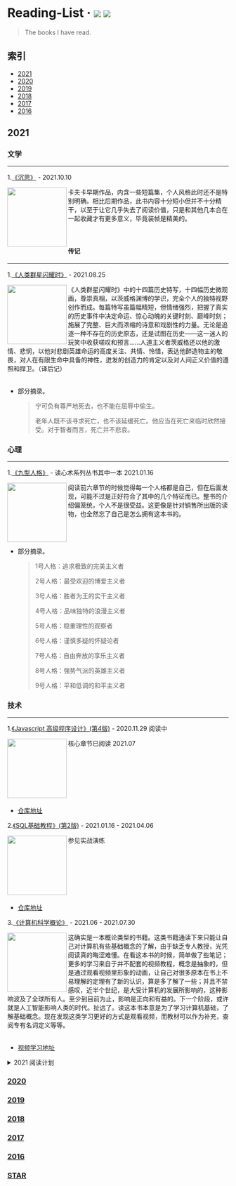 
# Reading-List &middot; [![](https://img.shields.io/badge/books-@read-orange.svg)](https://github.com/kyriejoshua/readling-list) [![](https://img.shields.io/badge/origin-@douban-brightgreen.svg)](https://www.douban.com/)

> The books I have read.

## 索引

- [2021](#2021)
- [2020](#2020)
- [2019](#2019)
- [2018](#2018)
- [2017](#2017)
- [2016](#2016)

## 2021

### 文学
<hr/>

1.[《沉思》](https://book.douban.com/subject/35218473/) - 2021.10.10
<div><img align="left" width="135" src='https://img2.doubanio.com/view/subject/s/public/s33774033.jpg'/>卡夫卡早期作品，内含一些短篇集，个人风格此时还不是特别明确。相比后期作品，此书内容十分短小但并不十分精干，以至于让它几乎失去了阅读价值，只是和其他几本合在一起收藏才有更多意义，毕竟装帧是精美的。</div>

<br/>
<br/>


#### 传记
<hr/>

1.[《人类群星闪耀时》](https://book.douban.com/subject/34434342/) - 2021.08.25
<div><img align="left" width="135" src='https://img1.doubanio.com/view/subject/s/public/s33300419.jpg'/>《人类群星闪耀时》中的十四篇历史特写，十四幅历史微观画，尊崇真相，以茨威格渊博的学识，完全个人的独特视野创作而成。每篇特写虽篇幅精短，但情绪强烈，把握了真实的历史事件中决定命运、惊心动魄的关键时刻、巅峰时刻；施展了完整、巨大而浓缩的诗意和戏剧性的力量。无论是追逐一种不存在的历史原态，还是试图在历史——这一迷人的玩笑中收获嗟叹和预言……人道主义者茨威格还以他的激情、悲悯，以他对悲剧英雄命运的高度关注、共情、怜惜，表达他醉造物主的敬畏，对人在有限生命中具备的神性，迸发的创造力的肯定以及对人间正义价值的遵照和捍卫。（译后记）</div>

<br/>

* 部分摘录。

  > 宁可负有尊严地死去，也不能在屈辱中偷生。
  >
  > 老年人既不该寻求死亡，也不该延缓死亡。他应当在死亡来临时欣然接受。对于智者而言，死亡并不悲哀。

### 心理
<hr/>

1.[《九型人格》](https://book.douban.com/subject/34614935/) - 读心术系列丛书其中一本 2021.01.16
<div><img align="left" width="135" src='https://img9.doubanio.com/view/subject/s/public/s33436775.jpg'/>
  阅读前六章节的时候觉得每一个人格都是自己，但在后面发现，可能不过是正好符合了其中的几个特征而已。整书的介绍偏笼统，个人不是很受益。这更像是针对销售所出版的读物，也全然忘了自己是怎么拥有这本书的。</div>

<br/>
<br/>
<br/>

* 部分摘录。

  > 1号人格：追求极致的完美主义者
  >
  > 2号人格：最受欢迎的博爱主义者
  >
  > 3号人格：胜者为王的实干主义者
  >
  > 4号人格：品味独特的浪漫主义者
  >
  > 5号人格：稳重理性的观察者
  >
  > 6号人格：谨慎多疑的怀疑论者
  >
  > 7号人格：自由奔放的享乐主义者
  >
  > 8号人格：强势气派的英雄主义者
  >
  > 9号人格：平和低调的和平主义者


### 技术
<hr/>

1.[《Javascript 高级程序设计》(第4版)](https://book.douban.com/subject/35175321/) - 2020.11.29 阅读中

<div><img align="left" width="135" src='https://img9.doubanio.com/view/subject/s/public/s33703494.jpg'/>核心章节已阅读 2021.07</div>
<br/>
<br/>
<br/>
<br/>
<br/>
<br/>
<br/>

* [仓库地址](https://github.com/kyriejoshua/javascript-study)

2.[《SQL基础教程》(第2版)](https://book.douban.com/subject/27055712/) - 2021.01.16 - 2021.04.06

<div><img align="left" width="135" src='https://img2.doubanio.com/view/subject/s/public/s29524313.jpg'/>参见实战演练</div>
<br/>
<br/>
<br/>
<br/>
<br/>
<br/>
<br/>

* [仓库地址](https://github.com/kyriejoshua/learn-sql/)

3.[《计算机科学概论》](https://book.douban.com/subject/1435554/) - 2021.06 - 2021.07.30

<div><img align="left" width="135" src='https://img3.doubanio.com/view/subject/s/public/s5989750.jpg'/>这确实是一本概论类型的书籍。这类书籍通读下来只能让自己对计算机有些基础概念的了解，由于缺乏专人教授，光凭阅读真的晦涩难懂。在看这本书的时候，简单做了些笔记；更多的学习来自于并不配套的视频教程，概念是抽象的，但是通过观看视频里形象的动画，让自己对很多原本在书上不易理解的定理有了新的认识，算是多了解了一些；并且不禁感叹，近半个世纪，是大受计算机的发展所影响的，这种影响波及了全球所有人。至少到目前为止，影响是正向和有益的。下一个阶段，或许就是人工智能影响人类的时代。扯远了。读这本书本意是为了学习计算机基础，了解基础概念。现在发现这类学习更好的方式是观看视频，而教材可以作为补充，查阅专有名词定义等等。</div>
<br/>

* [视频学习地址](https://www.bilibili.com/video/BV1EW411u7th)

<details>
<summary>2021 阅读计划</summary>

* 列一些书单，想到再补充。核心以技术类为主，文学为辅。
  * - [x] 计算机基础等
  * - [x] SQL基础教程
  * - [ ] JavaScript 高程及设计模式 第一季度核心阅读内容
  * - [ ] 算法与数据结构
  * …

</details>

### [2020](2020.md)
### [2019](2019.md)
### [2018](2018.md)
### [2017](2017.md)
### [2016](2016.md)
### [STAR](star.md)
